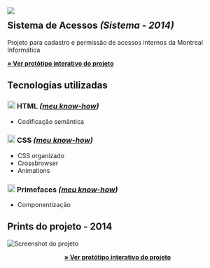 

<img src="http://velameweb.com.br/git/config/images/monitor-sistema-with-margin.png" align="left" />


<h2>Sistema de Acessos <em>(Sistema - 2014)</em></h2>

<p>Projeto para cadastro e permissão de acessos internos da Montreal Informática</p>

<p>
  <a href="http://velameweb.com.br/projetos-sistemas/sistema-acessos-montreal-2014/" target="_blank">
    <strong>» Ver protótipo interativo do projeto</strong>
  </a>
</p>

<h2>Tecnologias utilizadas</h2>

<h3><img src="http://velameweb.com.br/git/config/images/html-icon.png" alt="HTML ícone" height="18px" /> HTML <em>(<a href="https://github.com/tarcisovelame/curriculo/tree/master/html" target="_blank">meu know-how</a>)</em></h3>
<ul>
    <li>Codificação semântica</li>
</ul>

<h3><img src="http://velameweb.com.br/git/config/images/css-icon.png" alt="CSS ícone" height="18px" /> CSS <em>(<a href="https://github.com/tarcisovelame/curriculo/tree/master/css" target="_blank">meu know-how</a>)</em></h3>
<ul>
    <li>CSS organizado</li>
    <li>Crossbrowser</li>
    <li>Animations</li>
</ul>

<h3><img src="http://velameweb.com.br/git/config/images/primefaces-icon.png" alt="Primefaces ícone" height="18px" /> Primefaces <em>(<a href="https://github.com/tarcisovelame/curriculo/tree/master/primefaces" target="_blank">meu know-how</a>)</em></h3>
<ul>
    <li>Componentização</li>
</ul>

<h2>Prints do projeto - 2014</h2>

<img src="http://velameweb.com.br/projetos-sistemas/sistema-acessos-montreal-2014/screenshot.jpg" alt="Screenshot do projeto">

<p align="center">
  <a href="http://velameweb.com.br/projetos-sistemas/sistema-acessos-montreal-2014/" target="_blank">
    <strong>» Ver protótipo interativo do projeto</strong>
  </a>
</p>